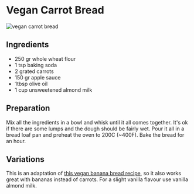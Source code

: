 # Vegan Carrot Bread

![vegan carrot bread](https://scontent-lga3-1.cdninstagram.com/t51.2885-15/e35/18012020_290851634687338_494261705392521216_n.jpg)

## Ingredients

- 250 gr whole wheat flour
- 1 tsp baking soda
- 2 grated carrots
- 150 gr apple sauce
- 1tbsp olive oil
- 1 cup unsweetened almond milk

## Preparation
Mix all the ingredients in a bowl and whisk until it all comes together. It's
ok if there are some lumps and the dough should be fairly wet. Pour it all in
a bread loaf pan and preheat the oven to 200C (~400F). Bake the bread for an
hour.

## Variations
This is an adaptation of [this vegan banana bread recipe][1], so it also works
great with bananas instead of carrots. For a slight vanilla flavour use
vanilla almond milk.


[1]: http://www.foodnetwork.com/recipes/food-network-kitchen/vegan-banana-bread
